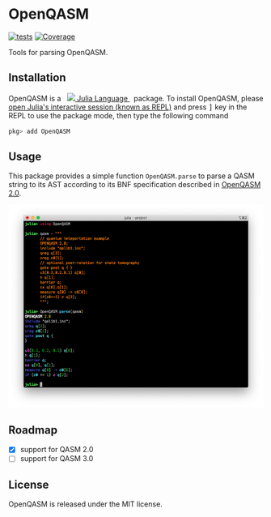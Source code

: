# OpenQASM

[![tests](https://github.com/QuantumBFS/OpenQASM.jl/workflows/tests/badge.svg)](https://github.com/QuantumBFS/OpenQASM.jl/actions)
[![Coverage](https://codecov.io/gh/QuantumBFS/OpenQASM.jl/branch/master/graph/badge.svg)](https://codecov.io/gh/QuantumBFS/OpenQASM.jl)

Tools for parsing OpenQASM.

## Installation

<p>
OpenQASM is a &nbsp;
    <a href="https://julialang.org">
        <img src="https://raw.githubusercontent.com/JuliaLang/julia-logo-graphics/master/images/julia.ico" width="16em">
        Julia Language
    </a>
    &nbsp; package. To install OpenQASM,
    please <a href="https://docs.julialang.org/en/v1/manual/getting-started/">open
    Julia's interactive session (known as REPL)</a> and press <kbd>]</kbd> key in the REPL to use the package mode, then type the following command
</p>

```julia
pkg> add OpenQASM
```

## Usage

This package provides a simple function `OpenQASM.parse` to parse a QASM string to
its AST according to its BNF specification described in [OpenQASM 2.0](https://github.com/Qiskit/openqasm/tree/OpenQASM2.x).


![demo](demo.png)

## Roadmap

- [x] support for QASM 2.0
- [ ] support for QASM 3.0

## License

OpenQASM is released under the MIT license.
